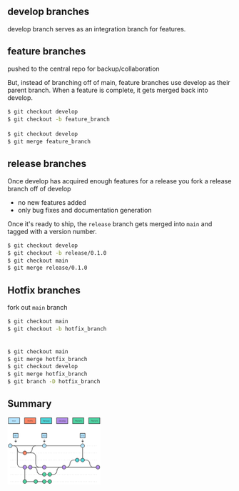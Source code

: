 ## develop branches

develop branch serves as an integration branch for features. 

## feature branches

pushed to the central repo for backup/collaboration
 
But, instead of branching off of main, feature branches use develop as their parent branch. 
When a feature is complete, it gets merged back into develop.
```bash
$ git checkout develop
$ git checkout -b feature_branch

$ git checkout develop
$ git merge feature_branch
```
## release branches

Once develop has acquired enough features for a release
you fork a release branch off of develop

- no new features added
- only bug fixes and documentation generation
 
Once it's ready to ship, the `release` branch gets merged into `main` and tagged with a version number.

```bash
$ git checkout develop
$ git checkout -b release/0.1.0
$ git checkout main
$ git merge release/0.1.0
```


## Hotfix branches

fork out `main` branch

```bash
$ git checkout main
$ git checkout -b hotfix_branch


$ git checkout main
$ git merge hotfix_branch
$ git checkout develop
$ git merge hotfix_branch
$ git branch -D hotfix_branch
```

## Summary

![branch graph](../oss/branch-model.png)